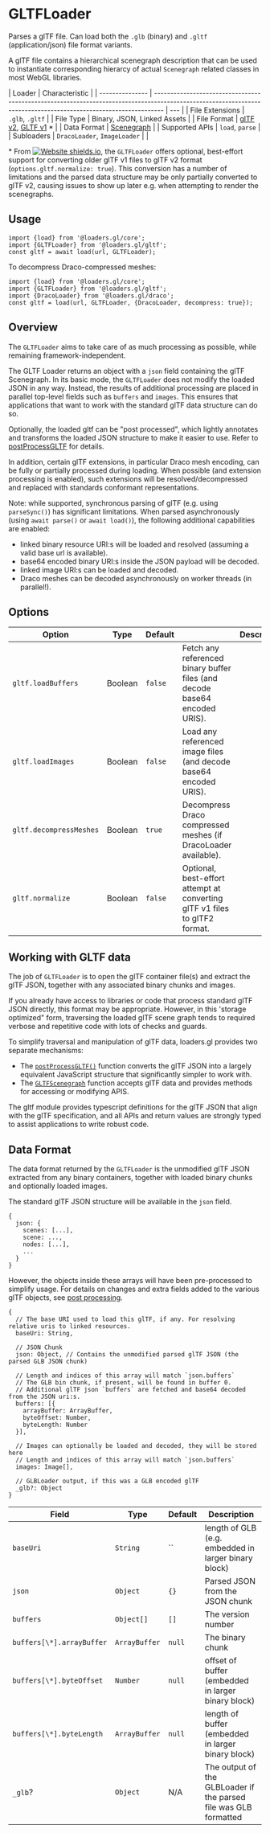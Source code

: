 # GLTFLoader

Parses a glTF file. Can load both the `.glb` (binary) and `.gltf` (application/json) file format variants.

A glTF file contains a hierarchical scenegraph description that can be used to instantiate corresponding hierarcy of actual `Scenegraph` related classes in most WebGL libraries.

| Loader          | Characteristic                                                                                                                                                  |
| --------------- | --------------------------------------------------------------------------------------------------------------------------------------------------------------- | --- |
| File Extensions | `.glb`, `.gltf`                                                                                                                                                 |
| File Type       | Binary, JSON, Linked Assets                                                                                                                                     |
| File Format     | [glTF v2](https://github.com/KhronosGroup/glTF/tree/master/specification/2.0), [GLTF v1](https://github.com/KhronosGroup/glTF/tree/master/specification/1.0) \* |
| Data Format     | [Scenegraph](/docs/specifications/category-scenegraph)                                                                                                          |
| Supported APIs  | `load`, `parse`                                                                                                                                                 |
| Subloaders      | `DracoLoader`, `ImageLoader`                                                                                                                                    |     |

\* From [![Website shields.io](https://img.shields.io/badge/v2.3-blue.svg?style=flat-square)](http://shields.io), the `GLTFLoader` offers optional, best-effort support for converting older glTF v1 files to glTF v2 format (`options.gltf.normalize: true`). This conversion has a number of limitations and the parsed data structure may be only partially converted to glTF v2, causing issues to show up later e.g. when attempting to render the scenegraphs.

## Usage

```
import {load} from '@loaders.gl/core';
import {GLTFLoader} from '@loaders.gl/gltf';
const gltf = await load(url, GLTFLoader);
```

To decompress Draco-compressed meshes:

```
import {load} from '@loaders.gl/core';
import {GLTFLoader} from '@loaders.gl/gltf';
import {DracoLoader} from '@loaders.gl/draco';
const gltf = load(url, GLTFLoader, {DracoLoader, decompress: true});
```

## Overview

The `GLTFLoader` aims to take care of as much processing as possible, while remaining framework-independent.

The GLTF Loader returns an object with a `json` field containing the glTF Scenegraph. In its basic mode, the `GLTFLoader` does not modify the loaded JSON in any way. Instead, the results of additional processing are placed in parallel top-level fields such as `buffers` and `images`. This ensures that applications that want to work with the standard glTF data structure can do so.

Optionally, the loaded gltf can be "post processed", which lightly annotates and transforms the loaded JSON structure to make it easier to use. Refer to [postProcessGLTF](post-process-gltf) for details.

In addition, certain glTF extensions, in particular Draco mesh encoding, can be fully or partially processed during loading. When possible (and extension processing is enabled), such extensions will be resolved/decompressed and replaced with standards conformant representations.

Note: while supported, synchronous parsing of glTF (e.g. using `parseSync()`) has significant limitations. When parsed asynchronously (using `await parse()` or `await load()`), the following additional capabilities are enabled:

- linked binary resource URI:s will be loaded and resolved (assuming a valid base url is available).
- base64 encoded binary URI:s inside the JSON payload will be decoded.
- linked image URI:s can be loaded and decoded.
- Draco meshes can be decoded asynchronously on worker threads (in parallel!).

## Options

| Option                  | Type    | Default |                                                                            | Description |
| ----------------------- | ------- | ------- | -------------------------------------------------------------------------- | ----------- |
| `gltf.loadBuffers`      | Boolean | `false` | Fetch any referenced binary buffer files (and decode base64 encoded URIS). |
| `gltf.loadImages`       | Boolean | `false` | Load any referenced image files (and decode base64 encoded URIS).          |
| `gltf.decompressMeshes` | Boolean | `true`  | Decompress Draco compressed meshes (if DracoLoader available).             |
| `gltf.normalize`        | Boolean | `false` | Optional, best-effort attempt at converting glTF v1 files to glTF2 format. |


## Working with GLTF data

The job of `GLTFLoader` is to open the glTF container file(s) and extract the glTF JSON, together with any associated binary chunks and images. 

If you already have access to libraries or code that process standard glTF JSON directly, this format may be appropriate. However, in this 'storage optimized" form, traversing the loaded glTF scene graph tends to required verbose and repetitive code with lots of checks and guards.

To simplify traversal and manipulation of glTF data, loaders.gl provides two separate mechanisms:

- The [`postProcessGLTF()`](./post-process-gltf) function converts the glTF JSON into a largely equivalent JavaScript structure that significantly simpler to work with.
- The [`GLTFScenegraph`](./gltf-scenegraph) function accepts glTF data and provides methods for accessing or modifying APIS.

The gltf module provides typescript definitions for the glTF JSON that align with the glTF specification, and all APIs and return values are strongly typed to assist applications to write robust code.

## Data Format

The data format returned by the `GLTFLoader` is the unmodified glTF JSON extracted from any binary containers, together with loaded binary chunks and optionally loaded images.

The standard glTF JSON structure will be available in the `json` field.

```typescripton
{
  json: {
    scenes: [...],
    scene: ...,
    nodes: [...],
    ...
  }
}
```

However, the objects inside these arrays will have been pre-processed to simplify usage. For details on changes and extra fields added to the various glTF objects, see [post processing](post-process-gltf).


```typescripton
{
  // The base URI used to load this glTF, if any. For resolving relative uris to linked resources.
  baseUri: String,

  // JSON Chunk
  json: Object, // Contains the unmodified parsed glTF JSON (the parsed GLB JSON chunk)

  // Length and indices of this array will match `json.buffers`
  // The GLB bin chunk, if present, will be found in buffer 0.
  // Additional glTF json `buffers` are fetched and base64 decoded from the JSON uri:s.
  buffers: [{
    arrayBuffer: ArrayBuffer,
    byteOffset: Number,
    byteLength: Number
  }],

  // Images can optionally be loaded and decoded, they will be stored here
  // Length and indices of this array will match `json.buffers`
  images: Image[],

  // GLBLoader output, if this was a GLB encoded glTF
  _glb?: Object
}
```

| Field                     | Type          | Default | Description                                                      |
| ------------------------- | ------------- | ------- | ---------------------------------------------------------------- |
| `baseUri`                 | `String`      | ``      | length of GLB (e.g. embedded in larger binary block)             |
| `json`                    | `Object`      | `{}`    | Parsed JSON from the JSON chunk                                  |
| `buffers`                 | `Object[]`    | `[]`    | The version number                                               |
| `buffers[\*].arrayBuffer` | `ArrayBuffer` | `null`  | The binary chunk                                                 |
| `buffers[\*].byteOffset`  | `Number`      | `null`  | offset of buffer (embedded in larger binary block)               |
| `buffers[\*].byteLength`  | `ArrayBuffer` | `null`  | length of buffer (embedded in larger binary block)               |
| `_glb`?                   | `Object`      | N/A     | The output of the GLBLoader if the parsed file was GLB formatted |

